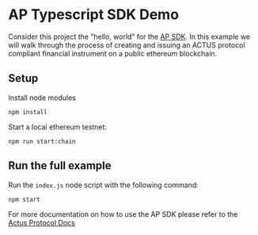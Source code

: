 # AP Typescript SDK Demo

Consider this project the "hello, world" for the [AP SDK](https://github.com/atpar/ap-monorepo). In this example we will walk through the process of creating and issuing an ACTUS protocol compliant financial instrument on a public ethereum blockchain.

## Setup

Install node modules

    npm install

Start a local ethereum testnet:

    npm run start:chain


## Run the full example

Run the `index.js` node script with the following command:

    npm start


For more documentation on how to use the AP SDK please refer to the [Actus Protocol Docs](https://docs.actus-protocol.io/guides/getting-started)
